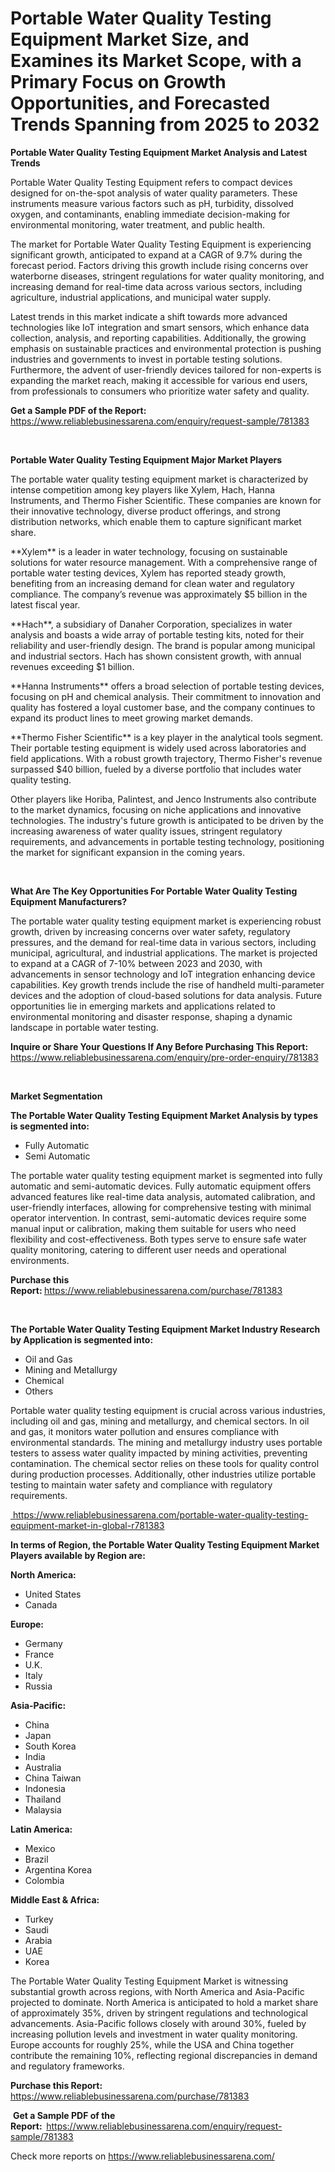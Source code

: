 <p><h1>Portable Water Quality Testing Equipment Market Size, and Examines its Market Scope, with a Primary Focus on Growth Opportunities, and Forecasted Trends Spanning from 2025 to 2032</h1></p><p><strong>Portable Water Quality Testing Equipment Market Analysis and Latest Trends</strong></p>
<p><p>Portable Water Quality Testing Equipment refers to compact devices designed for on-the-spot analysis of water quality parameters. These instruments measure various factors such as pH, turbidity, dissolved oxygen, and contaminants, enabling immediate decision-making for environmental monitoring, water treatment, and public health.</p><p>The market for Portable Water Quality Testing Equipment is experiencing significant growth, anticipated to expand at a CAGR of 9.7% during the forecast period. Factors driving this growth include rising concerns over waterborne diseases, stringent regulations for water quality monitoring, and increasing demand for real-time data across various sectors, including agriculture, industrial applications, and municipal water supply.</p><p>Latest trends in this market indicate a shift towards more advanced technologies like IoT integration and smart sensors, which enhance data collection, analysis, and reporting capabilities. Additionally, the growing emphasis on sustainable practices and environmental protection is pushing industries and governments to invest in portable testing solutions. Furthermore, the advent of user-friendly devices tailored for non-experts is expanding the market reach, making it accessible for various end users, from professionals to consumers who prioritize water safety and quality.</p></p>
<p><strong>Get a Sample PDF of the Report:&nbsp;</strong> <a href="https://www.reliablebusinessarena.com/enquiry/request-sample/781383?utm_campaign=2488&utm_medium=2&utm_source=Github&utm_content=ia&utm_term=26032025&utm_id=portable-water-quality-testing-equipment">https://www.reliablebusinessarena.com/enquiry/request-sample/781383</a></p>
<p>&nbsp;</p>
<p><strong>Portable Water Quality Testing Equipment Major Market Players</strong></p>
<p><p>The portable water quality testing equipment market is characterized by intense competition among key players like Xylem, Hach, Hanna Instruments, and Thermo Fisher Scientific. These companies are known for their innovative technology, diverse product offerings, and strong distribution networks, which enable them to capture significant market share.</p><p>**Xylem** is a leader in water technology, focusing on sustainable solutions for water resource management. With a comprehensive range of portable water testing devices, Xylem has reported steady growth, benefiting from an increasing demand for clean water and regulatory compliance. The company’s revenue was approximately $5 billion in the latest fiscal year.</p><p>**Hach**, a subsidiary of Danaher Corporation, specializes in water analysis and boasts a wide array of portable testing kits, noted for their reliability and user-friendly design. The brand is popular among municipal and industrial sectors. Hach has shown consistent growth, with annual revenues exceeding $1 billion.</p><p>**Hanna Instruments** offers a broad selection of portable testing devices, focusing on pH and chemical analysis. Their commitment to innovation and quality has fostered a loyal customer base, and the company continues to expand its product lines to meet growing market demands.</p><p>**Thermo Fisher Scientific** is a key player in the analytical tools segment. Their portable testing equipment is widely used across laboratories and field applications. With a robust growth trajectory, Thermo Fisher's revenue surpassed $40 billion, fueled by a diverse portfolio that includes water quality testing.</p><p>Other players like Horiba, Palintest, and Jenco Instruments also contribute to the market dynamics, focusing on niche applications and innovative technologies. The industry's future growth is anticipated to be driven by the increasing awareness of water quality issues, stringent regulatory requirements, and advancements in portable testing technology, positioning the market for significant expansion in the coming years.</p></p>
<p>&nbsp;</p>
<p><strong>What Are The Key Opportunities For Portable Water Quality Testing Equipment Manufacturers?</strong></p>
<p><p>The portable water quality testing equipment market is experiencing robust growth, driven by increasing concerns over water safety, regulatory pressures, and the demand for real-time data in various sectors, including municipal, agricultural, and industrial applications. The market is projected to expand at a CAGR of 7-10% between 2023 and 2030, with advancements in sensor technology and IoT integration enhancing device capabilities. Key growth trends include the rise of handheld multi-parameter devices and the adoption of cloud-based solutions for data analysis. Future opportunities lie in emerging markets and applications related to environmental monitoring and disaster response, shaping a dynamic landscape in portable water testing.</p></p>
<p><strong>Inquire or Share Your Questions If Any Before Purchasing This Report:</strong> <a href="https://www.reliablebusinessarena.com/enquiry/pre-order-enquiry/781383?utm_campaign=2488&utm_medium=2&utm_source=Github&utm_content=ia&utm_term=26032025&utm_id=portable-water-quality-testing-equipment">https://www.reliablebusinessarena.com/enquiry/pre-order-enquiry/781383</a></p>
<p>&nbsp;</p>
<p><strong>Market Segmentation</strong></p>
<p><strong>The Portable Water Quality Testing Equipment Market Analysis by types is segmented into:</strong></p>
<p><ul><li>Fully Automatic</li><li>Semi Automatic</li></ul></p>
<p><p>The portable water quality testing equipment market is segmented into fully automatic and semi-automatic devices. Fully automatic equipment offers advanced features like real-time data analysis, automated calibration, and user-friendly interfaces, allowing for comprehensive testing with minimal operator intervention. In contrast, semi-automatic devices require some manual input or calibration, making them suitable for users who need flexibility and cost-effectiveness. Both types serve to ensure safe water quality monitoring, catering to different user needs and operational environments.</p></p>
<p><strong>Purchase this Report:&nbsp;</strong><a href="https://www.reliablebusinessarena.com/purchase/781383?utm_campaign=2488&utm_medium=2&utm_source=Github&utm_content=ia&utm_term=26032025&utm_id=portable-water-quality-testing-equipment">https://www.reliablebusinessarena.com/purchase/781383</a></p>
<p>&nbsp;</p>
<p><strong>The Portable Water Quality Testing Equipment Market Industry Research by Application is segmented into:</strong></p>
<p><ul><li>Oil and Gas</li><li>Mining and Metallurgy</li><li>Chemical</li><li>Others</li></ul></p>
<p><p>Portable water quality testing equipment is crucial across various industries, including oil and gas, mining and metallurgy, and chemical sectors. In oil and gas, it monitors water pollution and ensures compliance with environmental standards. The mining and metallurgy industry uses portable testers to assess water quality impacted by mining activities, preventing contamination. The chemical sector relies on these tools for quality control during production processes. Additionally, other industries utilize portable testing to maintain water safety and compliance with regulatory requirements.</p></p>
<p><a href="https://www.reliablebusinessarena.com/portable-water-quality-testing-equipment-market-in-global-r781383?utm_campaign=2488&utm_medium=2&utm_source=Github&utm_content=ia&utm_term=26032025&utm_id=portable-water-quality-testing-equipment">&nbsp;https://www.reliablebusinessarena.com/portable-water-quality-testing-equipment-market-in-global-r781383</a></p>
<p><strong>In terms of Region, the Portable Water Quality Testing Equipment Market Players available by Region are:</strong></p>
<p>
    <p> <strong> North America: </strong>
        <ul>
            <li>United States</li>
            <li>Canada</li>
        </ul>
        </p> 
    <p> <strong> Europe: </strong>
        <ul>
            <li>Germany</li>
            <li>France</li>
            <li>U.K.</li>
            <li>Italy</li>
            <li>Russia</li>
        </ul>
        </p> 
    <p> <strong> Asia-Pacific: </strong>
        <ul>
            <li>China</li>
            <li>Japan</li>
            <li>South Korea</li>
            <li>India</li>
            <li>Australia</li>
            <li>China Taiwan</li>
            <li>Indonesia</li>
            <li>Thailand</li>
            <li>Malaysia</li>
        </ul>
        </p> 
    <p> <strong> Latin America: </strong>
        <ul>
            <li>Mexico</li>
            <li>Brazil</li>
            <li>Argentina Korea</li>
            <li>Colombia</li>
        </ul>
        </p> 
    <p> <strong> Middle East & Africa: </strong>
        <ul>
            <li>Turkey</li>
            <li>Saudi</li>
            <li>Arabia</li>
            <li>UAE</li>
            <li>Korea</li>
        </ul>
    </p>
    </p>
<p><p>The Portable Water Quality Testing Equipment Market is witnessing substantial growth across regions, with North America and Asia-Pacific projected to dominate. North America is anticipated to hold a market share of approximately 35%, driven by stringent regulations and technological advancements. Asia-Pacific follows closely with around 30%, fueled by increasing pollution levels and investment in water quality monitoring. Europe accounts for roughly 25%, while the USA and China together contribute the remaining 10%, reflecting regional discrepancies in demand and regulatory frameworks.</p></p>
<p><strong>Purchase this Report: </strong><a href="https://www.reliablebusinessarena.com/purchase/781383?utm_campaign=2488&utm_medium=2&utm_source=Github&utm_content=ia&utm_term=26032025&utm_id=portable-water-quality-testing-equipment">https://www.reliablebusinessarena.com/purchase/781383</a></p>
<p>&nbsp;<strong>Get a Sample PDF of the Report:&nbsp;&nbsp;</strong><a href="https://www.reliablebusinessarena.com/enquiry/request-sample/781383?utm_campaign=2488&utm_medium=2&utm_source=Github&utm_content=ia&utm_term=26032025&utm_id=portable-water-quality-testing-equipment">https://www.reliablebusinessarena.com/enquiry/request-sample/781383</a></p>
<p><strong></strong></p>
<p>Check more reports on <a href="https://www.reliablebusinessarena.com/?utm_campaign=2488&utm_medium=2&utm_source=Github&utm_content=ia&utm_term=26032025&utm_id=portable-water-quality-testing-equipment">https://www.reliablebusinessarena.com/</a></p>